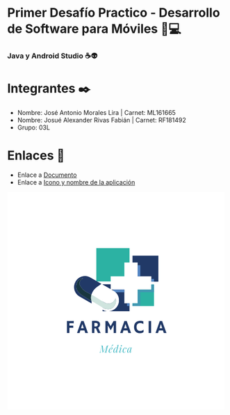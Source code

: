# Primer Desafío Practico - Desarrollo de Software para Móviles 📱💻
### Java y Android Studio ☕👽

# Integrantes ✒️
- Nombre: José Antonio Morales Lira   |  Carnet: ML161665
- Nombre: Josué Alexander Rivas Fabián   |  Carnet: RF181492
- Grupo: 03L

# Enlaces 🔗
- Enlace a [Documento]()
- Enlace a [Icono y nombre de la aplicación](logo.png)

![alt text](logo.png)